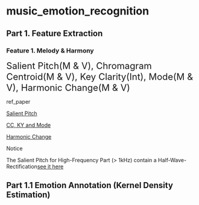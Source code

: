 # music_emotion_recognition
## Part 1. Feature Extraction
### Feature 1. Melody & Harmony
<font size = 5><font family = 'san-serif'>Salient Pitch(M & V), Chromagram Centroid(M & V), Key Clarity(Int), Mode(M & V), Harmonic Change(M & V)</font></font>

ref_paper

<a href = 'https://ieeexplore.ieee.org/stamp/stamp.jsp?tp=&arnumber=876309'>Salient Pitch</a>

<a href = 'http://mac.citi.sinica.edu.tw/~yang/pub/yang11taslp_dist.pdf'>CC, KY and Mode</a>

<a href = 'http://delivery.acm.org/10.1145/1180000/1178727/p21-harte.pdf?ip=128.59.176.103&id=1178727&acc=ACTIVE%20SERVICE&key=7777116298C9657D%2ECCAFA7F43E96773E%2E4D4702B0C3E38B35%2E4D4702B0C3E38B35&__acm__=1574347291_3745098f57a0683d85b13b813d3202a3'>Harmonic Change</a>

Notice

The Salient Pitch for High-Frequency Part (> 1kHz) contain a Half-Wave-Rectification<a href = 'https://www.youtube.com/watch?v=Ll0IOk_Ltfc'>see it here</a>


## Part 1.1 Emotion Annotation (Kernel Density Estimation)

